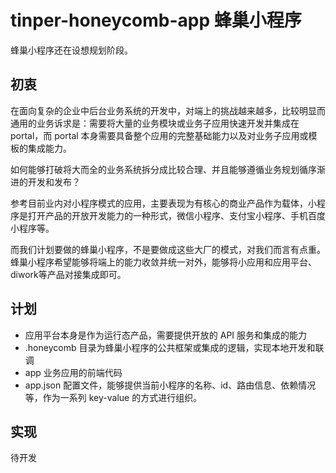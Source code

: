 # tinper-honeycomb-app 蜂巢小程序

蜂巢小程序还在设想规划阶段。

## 初衷

在面向复杂的企业中后台业务系统的开发中，对端上的挑战越来越多，比较明显而通用的业务诉求是：需要将大量的业务模块或业务子应用快速开发并集成在 portal，而 portal 本身需要具备整个应用的完整基础能力以及对业务子应用或模板的集成能力。

如何能够打破将大而全的业务系统拆分成比较合理、并且能够遵循业务规划循序渐进的开发和发布？

参考目前业内对小程序模式的应用，主要表现为有核心的商业产品作为载体，小程序是打开产品的开放开发能力的一种形式，微信小程序、支付宝小程序、手机百度小程序等。

而我们计划要做的蜂巢小程序，不是要做成这些大厂的模式，对我们而言有点重。蜂巢小程序希望能够将端上的能力收敛并统一对外，能够将小应用和应用平台、diwork等产品对接集成即可。

## 计划


- 应用平台本身是作为运行态产品，需要提供开放的 API 服务和集成的能力
- .honeycomb 目录为蜂巢小程序的公共框架或集成的逻辑，实现本地开发和联调
- app 业务应用的前端代码
- app.json 配置文件，能够提供当前小程序的名称、id、路由信息、依赖情况等，作为一系列 key-value 的方式进行组织。

## 实现

待开发
